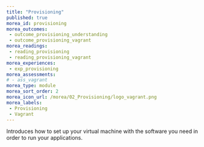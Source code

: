 ```yaml
---
title: "Provisioning"
published: true
morea_id: provisioning
morea_outcomes:
 - outcome_provisioning_understanding
 - outcome_provisioning_vagrant
morea_readings:
 - reading_provisioning
 - reading_provisioning_vagrant
morea_experiences:
 - exp_provisioning
morea_assessments:
# - ass_vagrant
morea_type: module
morea_sort_order: 2
morea_icon_url: /morea/02_Provisioning/logo_vagrant.png
morea_labels:
 - Provisioning
 - Vagrant
---
```

Introduces how to set up your virtual machine with the software you need in order to run your applications.